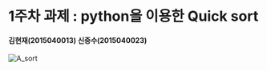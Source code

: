 1주차 과제 : python을 이용한 Quick sort
===
#### 김현재(2015040013) 신중수(2015040023)
![A_sort](/Cnetwork/img/A_sort.PNG)
